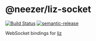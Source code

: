 # @neezer/liz-socket

[![Build Status](https://travis-ci.org/neezer/liz-socket.svg?branch=master)](https://travis-ci.org/neezer/liz-socket)
[![semantic-release](https://img.shields.io/badge/%20%20%F0%9F%93%A6%F0%9F%9A%80-semantic--release-e10079.svg)](https://github.com/semantic-release/semantic-release)

WebSocket bindings for [liz](https://github.com/neezer/liz)
